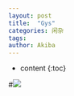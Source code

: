 ```yaml
---
layout: post
title:  "Gys"
categories: 闲杂
tags:
author: Akiba
---
```


* content
{:toc}


#![](https://img.alicdn.com/tfs/TB1LBzjOpXXXXcnXpXXXXXXXXXX-154-71.png)
